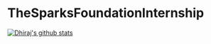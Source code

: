 # TheSparksFoundationInternship
[![Dhiraj's github stats](https://github-readme-stats.vercel.app/api?username=dhiraj-patil-analyst&count_private=true&show_icons=true&theme=radical&hide_rank=false)](https://github.com/anuraghazra/github-readme-stats)
